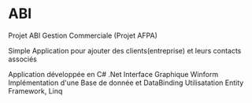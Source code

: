 # ABI
Projet ABI Gestion Commerciale (Projet AFPA)

Simple Application pour ajouter des clients(entreprise) et leurs contacts associés

Application développée en C# .Net
Interface Graphique Winform
Implémentation d'une Base de donnée et DataBinding
Utilisatation Entity Framework, Linq


